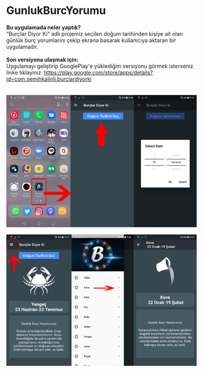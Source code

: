 # GunlukBurcYorumu
<b>Bu uygulamada neler yaptık?</b>
<br>
“Burçlar Diyor Ki” adlı projemiz seçilen doğum tarihinden kişiye ait olan günlük burç yorumlarını çekip ekrana basarak kullanıcıya aktaran bir uygulamadır.
<br><br>
<b>Son versiyona ulaşmak için:</b>
<br>
Uygulamayı geliştirip GooglePlay'e yüklediğim versiyonu görmek isterseniz linke tıklayınız:
https://play.google.com/store/apps/details?id=com.semihkalinli.burclardiyorki
<br>
<br><br>
![alt text](https://github.com/semihkalinli/GunlukBurcYorumu/blob/master/tanitim.jpg)
